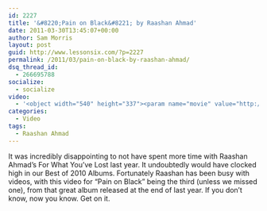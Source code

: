 ```yaml
---
id: 2227
title: '&#8220;Pain on Black&#8221; by Raashan Ahmad'
date: 2011-03-30T13:45:07+00:00
author: Sam Morris
layout: post
guid: http://www.lessonsix.com/?p=2227
permalink: /2011/03/pain-on-black-by-raashan-ahmad/
dsq_thread_id:
  - 266695788
socialize:
  - socialize
video:
  - '<object width="540" height="337"><param name="movie" value="http://www.youtube.com/v/W9DZuY_OPF8?fs=1&hl=en_GB"></param><param name="allowFullScreen" value="true"></param><param name="allowscriptaccess" value="always"></param><embed src="http://www.youtube.com/v/W9DZuY_OPF8?fs=1&hl=en_GB" type="application/x-shockwave-flash" width="540" height="337" allowscriptaccess="always" allowfullscreen="true"></embed></object>'
categories:
  - Video
tags:
  - Raashan Ahmad
---
```

It was incredibly disappointing to not have spent more time with Raashan Ahmad&#8217;s For What You&#8217;ve Lost last year. It undoubtedly would have clocked high in our Best of 2010 Albums. Fortunately Raashan has been busy with videos, with this video for &#8220;Pain on Black&#8221; being the third (unless we missed one), from that great album released at the end of last year. If you don&#8217;t know, now you know. Get on it.